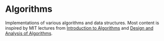 # Algorithms

Implementations of various algorithms and data structures. Most content is inspired by MIT lectures from [Introduction to Algorithms](https://ocw.mit.edu/courses/electrical-engineering-and-computer-science/6-006-introduction-to-algorithms-fall-2011) and [Design and Analysis of Algorithms](https://ocw.mit.edu/courses/electrical-engineering-and-computer-science/6-046j-design-and-analysis-of-algorithms-spring-2015). 
